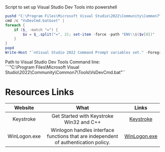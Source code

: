 Script to set up Visual Studio Dev Tools into powershell 

```powershell
pushd "C:\Program Files\Microsoft Visual Studio\2022\Community\Common7\Tools"
cmd /c "VsDevCmd.bat&set" |
foreach {
    if ($_ -match "=") {
        $v = $_.split("=", 2); set-item -force -path "ENV:\$($v[0])"  -value "$($v[1])"
    }
}
popd
Write-Host "`nVisual Studio 2022 Command Prompt variables set." -ForegroundColor Yellow
``` 

Path to Visual Studio Dev Tools Command line:  
```"C:\Program Files\Microsoft Visual Studio\2022\Community\Common7\Tools\VsDevCmd.bat"``   

# Resources Links
|   Website    |                    What                     |            Links             |
|:------------:|:-------------------------------------------:|:----------------------------:|
|  Keystroke   | Get Started with Keystroke Win32 and C++    |    [Keystroke][Keystroke]    |                                                 
| WinLogon.exe | Winlogon handles interface functions that are independent of authentication policy. | [WinLogon.exe][Winlogon.exe] |


[Keystroke]: https://learn.microsoft.com/en-us/windows/win32/learnwin32/keyboard-input
[Winlogon.exe]: https://learn.microsoft.com/en-us/windows/win32/secauthn/winlogon
